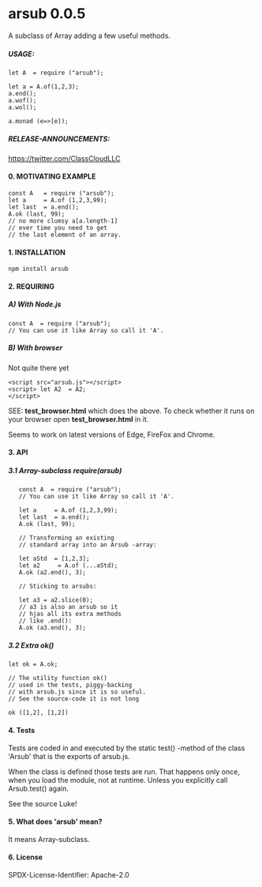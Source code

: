 # arsub 0.0.5

A subclass of Array adding
a few useful methods.
 

##### USAGE:

    let A  = require ("arsub");
        
    let a = A.of(1,2,3);
    a.end();
    a.wof();
    a.wol();

    a.monad (e=>[e]);


##### RELEASE-ANNOUNCEMENTS:
   
https://twitter.com/ClassCloudLLC
   
   
#### 0. MOTIVATING EXAMPLE

    const A   = require ("arsub");
    let a     = A.of (1,2,3,99);
    let last  = a.end();
    A.ok (last, 99);
    // no more clumsy a[a.length-1]
    // ever time you need to get
    // the last element of an array.


#### 1. INSTALLATION
    npm install arsub
    
#### 2. REQUIRING

##### A) With Node.js

    const A  = require ("arsub");
    // You can use it like Array so call it 'A'.


##### B) With  browser

Not quite there yet

    <script src="arsub.js"></script>
    <script> let A2  = A2;
    </script>



SEE: **test_browser.html** which does the
above. To check whether it runs on your browser
open  **test_browser.html** in it. 

Seems to work on latest versions of Edge,
FireFox and Chrome.

#### 3. API  

##### 3.1 Array-subclass require(arsub)

       const A  = require ("arsub");
       // You can use it like Array so call it 'A'.

       let a     = A.of (1,2,3,99);
       let last  = a.end();
       A.ok (last, 99);

       // Transforming an existing
       // standard array into an Arsub -array:

       let aStd  = [1,2,3];
       let a2     = A.of (...aStd);
       A.ok (a2.end(), 3);

       // Sticking to arsubs:

       let a3 = a2.slice(0);
       // a3 is also an arsub so it
       // hjas all its extra methods
       // like .end():
       A.ok (a3.end(), 3);






##### 3.2 Extra ok()

    let ok = A.ok;

    // The utility function ok()
    // used in the tests, piggy-backing
    // with arsub.js since it is so useful.
    // See the source-code it is not long

    ok ([1,2], [1,2])

#### 4. Tests

Tests are coded in and executed by
the static test() -method of the
class 'Arsub' that is the exports of
arsub.js.

When the class is defined those
tests are run. That happens
only once, when you load the module,
not at runtime. Unless you explicitly
call Arsub.test() again.

See the source Luke!
   
#### 5. What does 'arsub' mean?
It means Array-subclass.

#### 6. License
SPDX-License-Identifier: Apache-2.0


